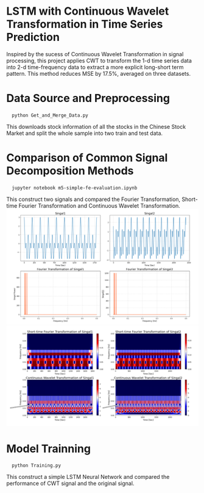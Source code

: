 # LSTM with Continuous Wavelet Transformation in Time Series Prediction
Inspired by the sucess of Continuous Wavelet Transformation in signal processing, this project applies CWT to transform the 1-d time series data into 2-d time-frequency data to extract a more explicit long-short term pattern. This method reduces MSE by 17.5%, averaged on three datasets.
# Data Source and Preprocessing
```
  python Get_and_Merge_Data.py
```
This downloads stock information of all the stocks in the Chinese Stock Market and split the whole sample into two train and test data.
# Comparison of Common Signal Decomposition Methods
``` 
  jupyter notebook m5-simple-fe-evaluation.ipynb
```
This construct two signals and compared the Fourier Transformation, Short-time Fourier Transformation and Continuous Wavelet Transformation.
![Original Signal and FTT](https://github.com/RuichongWang/LSTM-with-Continuous-Wavelet-Transformation-in-Time-Series-Prediction/blob/main/Original%20Signal%20and%20FTT.png?raw=true)
![STFT & CWT](https://github.com/RuichongWang/LSTM-with-Continuous-Wavelet-Transformation-in-Time-Series-Prediction/blob/main/STFT%20%26%20CWT.png?raw=true)
# Model Trainning
```
  python Training.py
```
This construct a simple LSTM Neural Network and compared the performance of CWT signal and the original signal.
